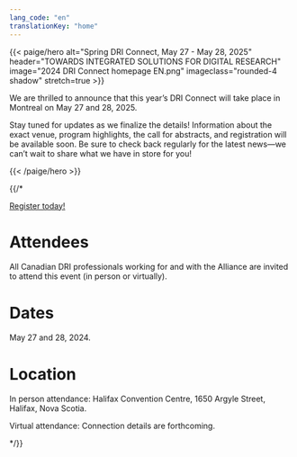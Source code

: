```yaml
---
lang_code: "en"
translationKey: "home"
---
```


{{< paige/hero
    alt="Spring DRI Connect, May 27 - May 28, 2025"
    header="TOWARDS INTEGRATED SOLUTIONS FOR DIGITAL RESEARCH"
    image="2024 DRI Connect homepage EN.png"
    imageclass="rounded-4 shadow"
    stretch=true >}}

We are thrilled to announce that this year’s DRI Connect will take place in Montreal on May 27 and 28, 2025. 

Stay tuned for updates as we finalize the details! Information about the exact venue, program highlights, the call for abstracts, and registration will be available soon. Be sure to check back regularly for the latest news—we can’t wait to share what we have in store for you! 

{{< /paige/hero >}}


{{/* 


<p class="text-center">
  <a class="btn btn-primary btn-lg" href="https://events.myconferencesuite.com/DRIConnect/reg/form/edit" role="button" aria-disabled="false" target="_blank">
    Register today!
  </a>
</p>

# Attendees
All Canadian DRI professionals working for and with the Alliance are invited to attend this event (in person or virtually).

# Dates
May 27 and 28, 2024. 

# Location
In person attendance: Halifax Convention Centre, 1650 Argyle Street, Halifax, Nova Scotia. 

Virtual attendance: Connection details are forthcoming. 

*/}}